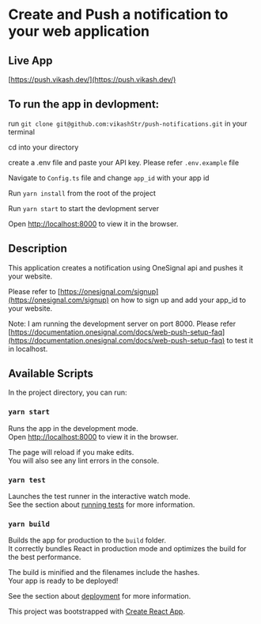 # Create and Push a notification to your web application

## Live App
[https://push.vikash.dev/](https://push.vikash.dev/)

## To run the app in devlopment:

run `git clone git@github.com:vikashStr/push-notifications.git` in your terminal

cd into your directory

create a .env file and paste your API key. Please refer `.env.example` file

Navigate to `Config.ts` file and change `app_id` with your app id

Run `yarn install` from the root of the project

Run `yarn start` to start the devlopment server

Open [http://localhost:8000](http://localhost:8000) to view it in the browser.

## Description
This application creates a notification using OneSignal api and pushes it your website.

Please refer to [https://onesignal.com/signup](https://onesignal.com/signup) on how to sign up and add your app_id to your website.

Note: I am running the development  server on port 8000. Please refer [https://documentation.onesignal.com/docs/web-push-setup-faq](https://documentation.onesignal.com/docs/web-push-setup-faq) to test it in localhost.

## Available Scripts

In the project directory, you can run:

### `yarn start`

Runs the app in the development mode.\
Open [http://localhost:8000](http://localhost:8000) to view it in the browser.

The page will reload if you make edits.\
You will also see any lint errors in the console.

### `yarn test`

Launches the test runner in the interactive watch mode.\
See the section about [running tests](https://facebook.github.io/create-react-app/docs/running-tests) for more information.

### `yarn build`

Builds the app for production to the `build` folder.\
It correctly bundles React in production mode and optimizes the build for the best performance.

The build is minified and the filenames include the hashes.\
Your app is ready to be deployed!

See the section about [deployment](https://facebook.github.io/create-react-app/docs/deployment) for more information.

This project was bootstrapped with [Create React App](https://github.com/facebook/create-react-app).
